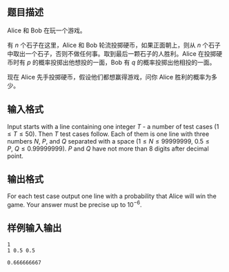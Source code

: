 ## 题目描述

Alice 和 Bob 在玩一个游戏。

有 $n$ 个石子在这里，Alice 和 Bob 轮流投掷硬币，如果正面朝上，则从 $n$ 个石子中取出一个石子，否则不做任何事。取到最后一颗石子的人胜利。Alice 在投掷硬币时有 $p$ 的概率投掷出他想投的一面，Bob 有 $q$ 的概率投掷出他相投的一面。

现在 Alice 先手投掷硬币，假设他们都想赢得游戏，问你 Alice 胜利的概率为多少。

## 输入格式

Input starts with a line containing one integer $T$ - a number of test cases ($1\leq T\leq 50$). Then $T$ test cases follow. Each of them is one line with three numbers $N$, $P$, and $Q$ separated with a space ($1\leq N\leq 99999999$, $0.5\leq P,\ Q\leq 0.99999999$). $P$ and $Q$ have not more than $8$ digits after decimal point.

## 输出格式

For each test case output one line with a probability that Alice will win the game. Your answer must be precise up to $10^{-6}$.

## 样例输入输出

```input1
1
1 0.5 0.5
```

```output1
0.666666667
```